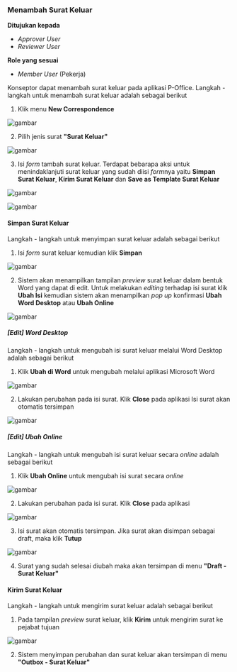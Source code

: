 ### Menambah Surat Keluar

**Ditujukan kepada**

- *Approver User*
- *Reviewer User*

**Role yang sesuai**

- *Member User* (Pekerja)

Konseptor dapat menambah surat keluar pada aplikasi P-Office. Langkah - langkah untuk menambah surat keluar adalah sebagai berikut

1. Klik menu **New Correspondence**

![gambar](SC_Surat_Keluar/SK02.png)

2. Pilih jenis surat **"Surat Keluar"**

![gambar](SC_Surat_Keluar/SK03.png)

3. Isi *form* tambah surat keluar. Terdapat bebarapa aksi untuk menindaklanjuti surat keluar yang sudah diisi *form*nya yaitu **Simpan Surat Keluar**, **Kirim Surat Keluar** dan **Save as Template Surat Keluar**

![gambar](SC_Surat_Keluar/SK04.png)

![gambar](SC_Surat_Keluar/SK05.png)

#### Simpan Surat Keluar

Langkah - langkah untuk menyimpan surat keluar adalah sebagai berikut

1. Isi *form* surat keluar kemudian klik **Simpan**

![gambar](SC_Surat_Keluar/SK06.png)

2. Sistem akan menampilkan tampilan *preview* surat keluar dalam bentuk Word yang dapat di edit. Untuk melakukan *editing* terhadap isi surat klik **Ubah Isi** kemudian sistem akan menampilkan *pop up* konfirmasi **Ubah Word Desktop** atau **Ubah Online**

![gambar](SC_Surat_Keluar/SK07.png)

##### [Edit] Word Desktop

Langkah - langkah untuk mengubah isi surat keluar melalui Word Desktop adalah sebagai berikut

1. Klik **Ubah di Word** untuk mengubah melalui aplikasi Microsoft Word

![gambar](SC_Surat_Keluar/SK08.png)

2. Lakukan perubahan pada isi surat. Klik **Close** pada aplikasi Isi surat akan otomatis tersimpan

![gambar](SC_Surat_Keluar/SK09.png)

##### [Edit] Ubah Online

Langkah - langkah untuk mengubah isi surat keluar secara *online* adalah sebagai berikut

1. Klik **Ubah Online** untuk mengubah isi surat secara *online*

![gambar](SC_Surat_Keluar/SK10.png)

2. Lakukan perubahan pada isi surat. Klik **Close** pada aplikasi

![gambar](SC_Surat_Keluar/SK11.png)

3. Isi surat akan otomatis tersimpan. Jika surat akan disimpan sebagai draft, maka klik **Tutup**  

![gambar](SC_Surat_Keluar/SK12.png)

4. Surat yang sudah selesai diubah maka akan tersimpan di menu **"Draft - Surat Keluar"**

#### Kirim Surat Keluar

Langkah - langkah untuk mengirim surat keluar adalah sebagai berikut

1. Pada tampilan *preview* surat keluar, klik **Kirim** untuk mengirim surat ke pejabat tujuan

![gambar](SC_Surat_Keluar/SK13.png)

2. Sistem menyimpan perubahan dan surat keluar akan tersimpan di menu **"Outbox - Surat Keluar"**
